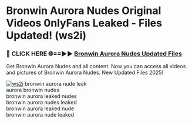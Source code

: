 # Bronwin Aurora Nudes Original Videos 0nlyFans Leaked - Files Updated! (ws2i)

<h3>🔴 CLICK HERE 🌐==►► <a href="https://tinyurl.com/yc6ubb5a" rel="nofollow">Bronwin Aurora Nudes Updated Files</a></h3>

Get Bronwin Aurora Nudes and all content. Now you can access all videos and pictures of Bronwin Aurora Nudes. New Updated Files 2025!

[![ws2i](https://i.imgur.com/7eu0CRL.gif)](https://tinyurl.com/yc6ubb5a)
bronwin aurora nude leak<br>
aurora bronwin nudes<br>
bronwin aurora leaked nudes<br>
bronwin aurora nudes leaked<br>
bronwin aurora leaked nude<br>
bronwin aurora nude leaked